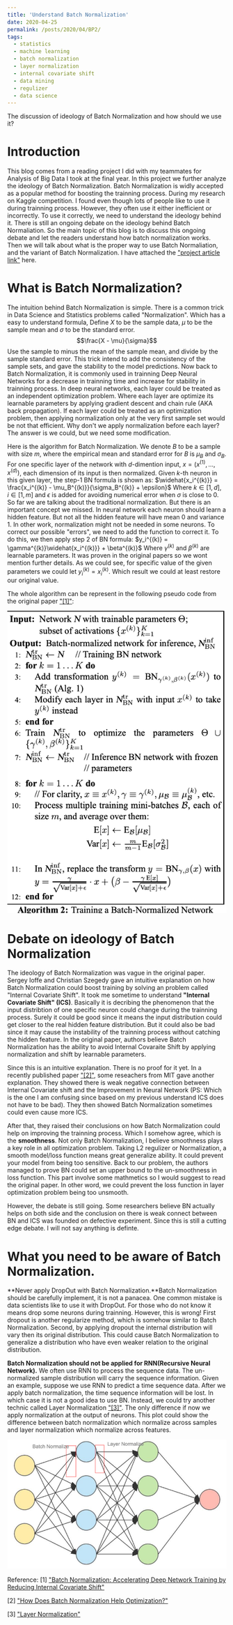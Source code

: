 ```yaml
---
title: 'Understand Batch Normalization'
date: 2020-04-25
permalink: /posts/2020/04/BP2/
tags:
  - statistics
  - machine learning
  - batch normalization
  - layer normalization
  - internal covariate shift
  - data mining
  - regulizer
  - data science
---
```

The discussion of ideology of Batch Normalization and how should we use it?

Introduction
======
This blog comes from a reading project I did with my teammates for Analysis of Big Data I took at the final year. In this project we further analyze the ideology of Batch Normalization. Batch Normalization is widly accepted as a popular method for boosting the trainning process. During my research on Kaggle competition. I found even though lots of people like to use it during trainning process. However, they often use it either inefficient or incorrectly. To use it correctly, we need to understand the ideology behind it. There is still an ongoing debate on the ideology behind Batch Normaliation. So the main topic of this blog is to discuss this ongoing debate and let the readers understand how batch normalization works. Then we will talk about what is the proper way to use Batch Normaliation, and the variant of Batch Normalization. I have attached the ["project article link"](https://www.wei-siyi.com/files/D80_Final_Report.pdf) here. 

What is Batch Normalization?
======
The intuition behind Batch Normalization is simple. There is a common trick in Data Science and Statistics problems called "Normalization". Which has a easy to understand formula, Define $X$ to be the sample data, $\mu$ to be the sample mean and $\sigma$ to be the standard error.
$$\frac{X - \mu}{\sigma}$$
Use the sample to minus the mean of the sample mean, and divide by the sample standard error. This trick intend to add the consistency of the sample sets, and gave the stability to the model predictions.
Now back to Batch Normalization, it is commonly used in trainning Deep Neural Networks for a decrease in trainning time and increase for stability in trainning process. In deep neural networks, each layer could be treated as an independent optimization problem. Where each layer are optimize its learnable parameters by applying gradient descent and chain rule (AKA back propagation). If each layer could be treated as an optimization problem, then applying normalization only at the very first sample set would be not that efficient. Why don't we apply normalization before each layer? The answer is we could, but we need some modification.

Here is the algorithm for Batch Normalization. We denote $B$ to be a sample with size $m$, where the empirical mean and standard error for $B$ is $\mu_B$ and $\sigma_B$. For one specific layer of the network with $d$-dimention input, $x = (x^{(1)},...,x^{(d)})$, each dimension of its input is then normalized. Given $k$-th neuron in this given layer, the step-1 BN formula is shown as:
$\widehat{x_i^{(k)}} = \frac{x_i^{(k)} - \mu_B^{(k)}}{\sigma_B^{(k)} + \epsilon}$
Where $k \in [1,d]$, $i \in [1,m]$ and $\epsilon$ is added for avoiding numerical error when $\sigma$ is close to 0.
So far we are talking about the traditional normalization. But there is an important concept we missed. In neural network each neuron should learn a hidden feature. But not all the hidden feature will have mean 0 and variance 1. In other work, normalization might not be needed in some neurons. To correct our possible "errors", we need to add the function to correct it. To do this, we then apply step 2 of BN formula:
$y_i^{(k)} = \gamma^{(k)}\widehat{x_i^{(k)}} + \beta^{(k)}$
Where $\gamma^{(k)}$ and $\beta^{(k)}$ are learnable parameters. It was proven in the original papers so we wont mention further details. As we could see, for specific value of the given parameters we could let $y_i^{(k)} = x_i^{(k)}$. Which result we could at least restore our original value.

The whole algorithm can be represent in the following pseudo code from the original paper ["[1]"](https://arxiv.org/pdf/1502.03167v3.pdf):

![original code](https://github.com/superp0tat0/superp0tat0.github.io/raw/master/posts/post3/algorithm.png)

Debate on ideology of Batch Normalization
======
The ideology of Batch Normalization was vague in the original paper. Sergey Ioffe and Christian Szegedy gave an intuitive explanation on how Batch Normalization could boost training by solving an problem called "Internal Covariate Shift".
It took me sometime to understand **"Internal Covariate Shift" (ICS)**. Basically it is decribing the phenomenon that the input distribtion of one specific neuron could change during the trainning process. Surely it could be good since it means the input distribution could get closer to the real hidden feature distribution. But it could also be bad since it may cause the instability of the trainning process without catching the hidden feature. In the original paper, authors believe Batch Normalization has the ability to avoid Internal Covaraite Shift by applying normalization and shift by learnable parameters.

Since this is an intuitive explanation. There is no proof for it yet. In a recently published paper ["[2]"](https://papers.nips.cc/paper/7515-how-does-batch-normalization-help-optimization.pdf), some reseachers from MIT gave another explanation. They showed there is weak negative connection between Internal Covariate shift and the Improvement in Neural Network (PS: Which is the one I am confusing since based on my previous understand ICS does not have to be bad). They then showed Batch Normalization sometimes could even cause more ICS.

After that, they raised their conclusions on how Batch Normalization could help on improving the trainning process. Which I somehow agree, which is the **smoothness**. Not only Batch Normalization, I believe smoothness plays a key role in all optimization problem. Taking L2 regulizer or Normalization, a smooth model/loss function means great generalize ability. It could prevent your model from being too sensitive. Back to our problem, the authors managed to prove BN could set an upper bound to the un-smoothness in loss function. This part involve some mathmetics so I would suggest to read the original paper. In other word, we could prevent the loss function in layer optimization problem being too unsmooth.

However, the debate is still going. Some researchers believe BN actually helps on both side and the conclusion on there is weak connect between BN and ICS was founded on defective experiment. Since this is still a cutting edge debate. I will not say anything is definte.

What you need to be aware of Batch Normalization.
======
**Never apply DropOut with Batch Normalization.**Batch Normalization should be carefully implement, it is not a panacea. One common mistake is data scientists like to use it with DropOut. For those who do not know it means drop some neurons during trainning. However, this is wrong! First dropout is another regularize method, which is somehow similar to Batch Normalization. Second, by applying dropout the internal distribution will vary then its original distribution. This could cause Batch Normalization to generalize a distribution who have even weaker relation to the original distribution.

**Batch Normalization should not be applied for RNN(Recursive Neural Network).** We often use RNN to process the sequence data. The un-normalized sample distribution will carry the sequence information. Given an example, suppose we use RNN to predict a time sequence data. After we apply batch normalization, the time sequence information will be lost. In which case it is not a good idea to use BN. Instead, we could try another technic called Layer Normalization ["[3]"](https://arxiv.org/abs/1607.06450). The only difference if now we apply normalization at the output of neurons. This plot could show the difference between batch normalization which normalize across samples and layer normalization which normalize across features.

![Difference between BN and LN](https://github.com/superp0tat0/superp0tat0.github.io/raw/master/posts/post3/export.png)

Reference:
[1] ["Batch Normalization: Accelerating Deep Network Training by Reducing Internal Covariate Shift"](https://arxiv.org/pdf/1502.03167v3.pdf)

[2] ["How Does Batch Normalization Help Optimization?"](https://papers.nips.cc/paper/7515-how-does-batch-normalization-help-optimization.pdf)

[3] ["Layer Normalization"](https://arxiv.org/abs/1607.06450)
